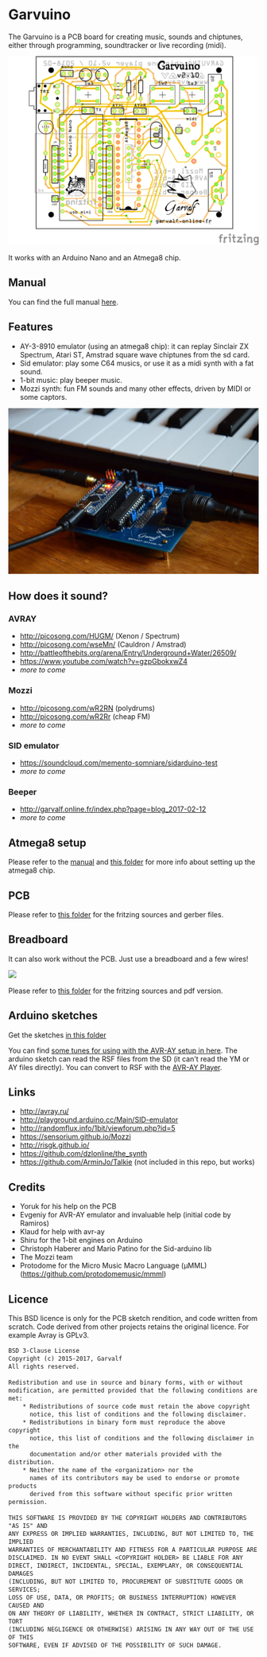 

# Garvuino 

The Garvuino is a PCB board for creating music, sounds and chiptunes, either through programming, soundtracker or live recording (midi).

 ![](doc/garvuino_pcb.png)

It works with an Arduino Nano and an Atmega8 chip.

## Manual 

You can find the full manual [here](doc/garvuino_manual.md).

## Features 

 * AY-3-8910 emulator (using an atmega8 chip): it can replay Sinclair ZX Spectrum, Atari ST, Amstrad square wave chiptunes from the sd card.
 * Sid emulator: play some C64 musics, or use it as a midi synth with a fat sound.
 * 1-bit music: play beeper music. 
 * Mozzi synth: fun FM sounds and many other effects, driven by MIDI or some captors.

 ![](doc/garvuino01.jpg) 

## How does it sound? 

### AVRAY 

 * http://picosong.com/HUGM/ (Xenon / Spectrum)
 * http://picosong.com/wseMn/ (Cauldron / Amstrad)
 * http://battleofthebits.org/arena/Entry/Underground+Water/26509/
 * https://www.youtube.com/watch?v=gzpGbokxwZ4
 * *more to come*

### Mozzi 

 * http://picosong.com/wR2RN (polydrums)
 * http://picosong.com/wR2Rr (cheap FM)
 * *more to come*

### SID emulator 

 * https://soundcloud.com/memento-somniare/sidarduino-test
 * *more to come*

### Beeper 

 * http://garvalf.online.fr/index.php?page=blog_2017-02-12
 * *more to come*

## Atmega8 setup 

Please refer to the [manual](doc/garvuino_manual.md) and [this folder](atmega8) for more info about setting up the atmega8 chip.

## PCB 

Please refer to [this folder](pcb) for the fritzing sources and gerber files.

## Breadboard 

It can also work without the PCB. Just use a breadboard and a few wires!

![](breadboard/garvuino_09g_breadboard_only_bb.jpg)

Please refer to [this folder](breadboard) for the fritzing sources and pdf version.

## Arduino sketches 

Get the sketches [in this folder](arduino_sketches/)

You can find [some tunes for using with the AVR-AY setup in here](tunes/). The arduino sketch can read the RSF files from the SD (it can't read the YM or AY files directly). You can convert to RSF with the [AVR-AY Player](http://www.avray.ru/avr-ay-player/).

## Links 

 * http://avray.ru/
 * http://playground.arduino.cc/Main/SID-emulator
 * http://randomflux.info/1bit/viewforum.php?id=5
 * https://sensorium.github.io/Mozzi
 * http://risgk.github.io/
 * https://github.com/dzlonline/the_synth
 * https://github.com/ArminJo/Talkie (not included in this repo, but works)

## Credits 

 * Yoruk for his help on the PCB
 * Evgeniy for AVR-AY emulator and invaluable help (initial code by Ramiros)
 * Klaud for help with avr-ay
 * Shiru for the 1-bit engines on Arduino
 * Christoph Haberer and Mario Patino for the Sid-arduino lib
 * The Mozzi team
 * Protodome for the Micro Music Macro Language (μMML) (https://github.com/protodomemusic/mmml) 

## Licence 

This BSD licence is only for the PCB sketch rendition, and code written from scratch. 
Code derived from other projects retains the original licence.
For example Avray is GPLv3.

    BSD 3-Clause License
    Copyright (c) 2015-2017, Garvalf
    All rights reserved.
    
    Redistribution and use in source and binary forms, with or without
    modification, are permitted provided that the following conditions are met:
        * Redistributions of source code must retain the above copyright
          notice, this list of conditions and the following disclaimer.
        * Redistributions in binary form must reproduce the above copyright
          notice, this list of conditions and the following disclaimer in the
          documentation and/or other materials provided with the distribution.
        * Neither the name of the <organization> nor the
          names of its contributors may be used to endorse or promote products
          derived from this software without specific prior written permission.
    
    THIS SOFTWARE IS PROVIDED BY THE COPYRIGHT HOLDERS AND CONTRIBUTORS "AS IS" AND
    ANY EXPRESS OR IMPLIED WARRANTIES, INCLUDING, BUT NOT LIMITED TO, THE IMPLIED
    WARRANTIES OF MERCHANTABILITY AND FITNESS FOR A PARTICULAR PURPOSE ARE
    DISCLAIMED. IN NO EVENT SHALL <COPYRIGHT HOLDER> BE LIABLE FOR ANY
    DIRECT, INDIRECT, INCIDENTAL, SPECIAL, EXEMPLARY, OR CONSEQUENTIAL DAMAGES
    (INCLUDING, BUT NOT LIMITED TO, PROCUREMENT OF SUBSTITUTE GOODS OR SERVICES;
    LOSS OF USE, DATA, OR PROFITS; OR BUSINESS INTERRUPTION) HOWEVER CAUSED AND
    ON ANY THEORY OF LIABILITY, WHETHER IN CONTRACT, STRICT LIABILITY, OR TORT
    (INCLUDING NEGLIGENCE OR OTHERWISE) ARISING IN ANY WAY OUT OF THE USE OF THIS
    SOFTWARE, EVEN IF ADVISED OF THE POSSIBILITY OF SUCH DAMAGE.

